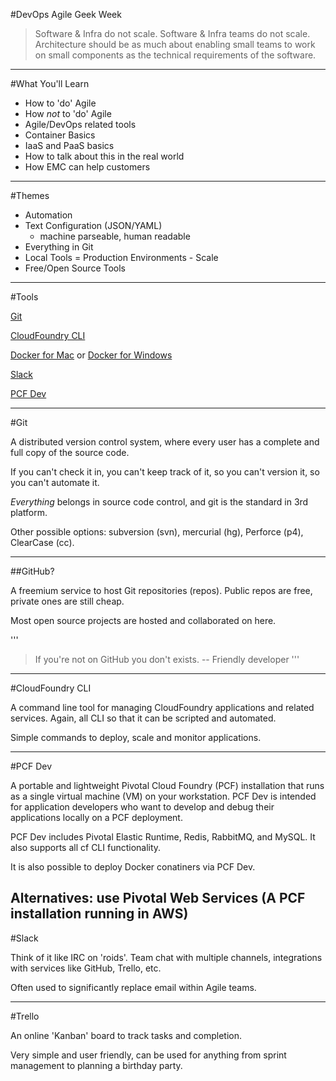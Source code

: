 #DevOps Agile Geek Week

>Software & Infra do not scale. Software & Infra teams do not scale. Architecture should be as much about enabling small teams to work on small components as the technical requirements of the software.

---

#What You'll Learn

* How to 'do' Agile
* How *not* to 'do' Agile
* Agile/DevOps related tools
* Container Basics
* IaaS and PaaS basics
* How to talk about this in the real world
* How EMC can help customers

---

#Themes

- Automation
- Text Configuration (JSON/YAML)
  - machine parseable, human readable
- Everything in Git
- Local Tools = Production Environments - Scale
- Free/Open Source Tools

---

#Tools

[Git](https://help.github.com/articles/set-up-git/) 

[CloudFoundry CLI](http://docs.cloudfoundry.org/devguide/installcf/) 

[Docker for Mac](https://docs.docker.com/engine/installation/mac/#docker-for-mac) or [Docker for Windows](https://docs.docker.com/engine/installation/windows/#docker-for-windows) 

[Slack](http://slack.com)

[PCF Dev](https://docs.pivotal.io/pcf-dev/index.html)

---

#Git

A distributed version control system, where every user has a complete and full copy of the source code.  

If you can't check it in, you can't keep track of it, so you can't version it, so you can't automate it.

*Everything* belongs in source code control, and git is the standard in 3rd platform.

Other possible options: subversion (svn), mercurial (hg), Perforce (p4), ClearCase (cc).

---

##GitHub?

A freemium service to host Git repositories (repos). Public repos are free, private ones are still cheap.

Most open source projects are hosted and collaborated on here.

'''
> If you're not on GitHub you don't exists.
-- Friendly developer
'''
---

#CloudFoundry CLI

A command line tool for managing CloudFoundry applications and related services.  Again, all CLI so that it can be scripted and automated.

Simple commands to deploy, scale and monitor applications.

---

#PCF Dev

A portable and lightweight Pivotal Cloud Foundry (PCF) installation that runs as a single virtual machine (VM) on your workstation. 
PCF Dev is intended for application developers who want to develop and debug their applications locally on a PCF deployment.

PCF Dev includes Pivotal Elastic Runtime, Redis, RabbitMQ, and MySQL. It also supports all cf CLI functionality.

It is also possible to deploy Docker conatiners via PCF Dev.

Alternatives: use Pivotal Web Services (A PCF installation running in AWS)
---

#Slack

Think of it like IRC on 'roids'. Team chat with multiple channels, integrations with services like GitHub, Trello, etc.

Often used to significantly replace email within Agile teams.

---

#Trello

An online 'Kanban' board to track tasks and completion.

Very simple and user friendly, can be used for anything from sprint management to planning a birthday party.
